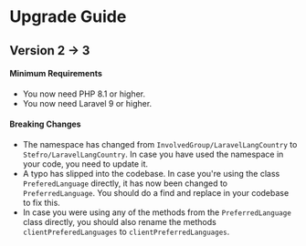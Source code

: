 # Upgrade Guide

## Version 2 -> 3

#### Minimum Requirements

* You now need PHP 8.1 or higher.
* You now need Laravel 9 or higher.

#### Breaking Changes

* The namespace has changed from `InvolvedGroup/LaravelLangCountry` to `Stefro/LaravelLangCountry`. In case you have
  used the namespace in your code, you need to update it.
* A typo has slipped into the codebase. In case you're using the class `PreferedLanguage` directly, it has now been
  changed to `PreferredLanguage`. You should do a find and replace in your codebase to fix this.
* In case you were using any of the methods from the `PreferredLanguage` class directly, you should also rename the
  methods `clientPreferedLanguages` to `clientPreferredLanguages`.
